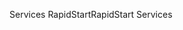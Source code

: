 <span data-ttu-id="381b5-101">Services RapidStart</span><span class="sxs-lookup"><span data-stu-id="381b5-101">RapidStart Services</span></span>